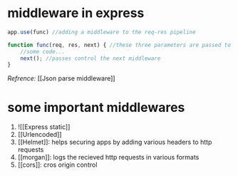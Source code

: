 # middleware in express
```js
app.use(func) //adding a middleware to the req-res pipeline

function func(req, res, next) { //these three parameters are passed to by app
	//some code...
	next(); //passes control the next middleware
}
```
*Refrence:* [[Json parse middleware]]

# some important middlewares
1. ![[Express static]] 
2. [[Urlencoded]] 
3. [[Helmet]]: helps securing apps by adding various headers to http requests
4. [[morgan]]: logs the recieved http requests in various formats
5. [[cors]]: cros origin control